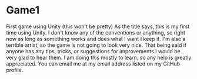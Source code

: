 # Game1
First game using Unity (this won't be pretty)
As the title says, this is my first time using Unity. I don't know any of the conventions or anything, so right now as long as something works and does what I want I keep it. I'm also a terrible artist, so the game is not going to look very nice.
That being said if anyone has any tips, tricks, or suggestions for improvements I would be very glad to hear them. I am doing this mostly to learn, so any help is greatly appreciated. You can email me at my email address listed on my GitHub profile.
